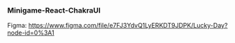 ### Minigame-React-ChakraUI

Figma: https://www.figma.com/file/e7FJ3YdvQ1LyERKDT9JDPK/Lucky-Day?node-id=0%3A1

